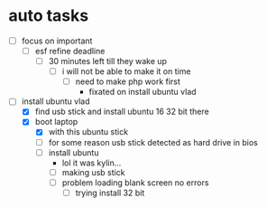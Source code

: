 # auto tasks

- [ ] focus on important
  - [ ] esf refine deadline
    - [ ] 30 minutes left till they wake up
      - [ ] i will not be able to make it on time
        - [ ] need to make php work first
          - fixated on install ubuntu vlad
- [ ] install ubuntu vlad
  - [x] find usb stick and install ubuntu 16 32 bit there
  - [x] boot laptop 
    - [x] with this ubuntu stick
    - [ ] for some reason usb stick detected as hard drive in bios
    - [ ] install ubuntu
      - lol it was kylin... 
      - [ ] making usb stick
      - [ ] problem loading blank screen no errors
        - [ ] trying install 32 bit
